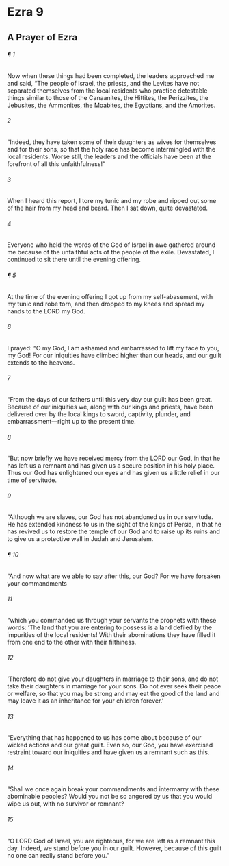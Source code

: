 # Ezra 9
## A Prayer of Ezra
###### ¶ 1
Now when these things had been completed, the leaders approached me and said, “The people of Israel, the priests, and the Levites have not separated themselves from the local residents who practice detestable things similar to those of the Canaanites, the Hittites, the Perizzites, the Jebusites, the Ammonites, the Moabites, the Egyptians, and the Amorites.
###### 2
“Indeed, they have taken some of their daughters as wives for themselves and for their sons, so that the holy race has become intermingled with the local residents. Worse still, the leaders and the officials have been at the forefront of all this unfaithfulness!”
###### 3
When I heard this report, I tore my tunic and my robe and ripped out some of the hair from my head and beard. Then I sat down, quite devastated.
###### 4
Everyone who held the words of the God of Israel in awe gathered around me because of the unfaithful acts of the people of the exile. Devastated, I continued to sit there until the evening offering.
###### ¶ 5
At the time of the evening offering I got up from my self-abasement, with my tunic and robe torn, and then dropped to my knees and spread my hands to the LORD my God.
###### 6
I prayed:
“O my God, I am ashamed and embarrassed to lift my face to you, my God! For our iniquities have climbed higher than our heads, and our guilt extends to the heavens.
###### 7
“From the days of our fathers until this very day our guilt has been great. Because of our iniquities we, along with our kings and priests, have been delivered over by the local kings to sword, captivity, plunder, and embarrassment—right up to the present time.
###### 8
“But now briefly we have received mercy from the LORD our God, in that he has left us a remnant and has given us a secure position in his holy place. Thus our God has enlightened our eyes and has given us a little relief in our time of servitude.
###### 9
“Although we are slaves, our God has not abandoned us in our servitude. He has extended kindness to us in the sight of the kings of Persia, in that he has revived us to restore the temple of our God and to raise up its ruins and to give us a protective wall in Judah and Jerusalem.
###### ¶ 10
“And now what are we able to say after this, our God? For we have forsaken your commandments
###### 11
“which you commanded us through your servants the prophets with these words: ‘The land that you are entering to possess is a land defiled by the impurities of the local residents! With their abominations they have filled it from one end to the other with their filthiness.
###### 12
‘Therefore do not give your daughters in marriage to their sons, and do not take their daughters in marriage for your sons. Do not ever seek their peace or welfare, so that you may be strong and may eat the good of the land and may leave it as an inheritance for your children forever.’
###### 13
“Everything that has happened to us has come about because of our wicked actions and our great guilt. Even so, our God, you have exercised restraint toward our iniquities and have given us a remnant such as this.
###### 14
“Shall we once again break your commandments and intermarry with these abominable peoples? Would you not be so angered by us that you would wipe us out, with no survivor or remnant?
###### 15
“O LORD God of Israel, you are righteous, for we are left as a remnant this day. Indeed, we stand before you in our guilt. However, because of this guilt no one can really stand before you.”
